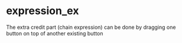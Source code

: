 # expression_ex

The extra credit part (chain expression) can be done by dragging one button on top of another existing button
